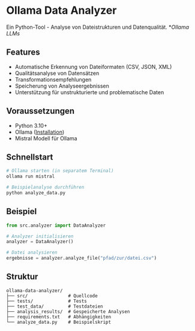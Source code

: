 # Ollama Data Analyzer

Ein Python-Tool - Analyse von Dateistrukturen und Datenqualität.
**Ollama LLMs*

## Features
- Automatische Erkennung von Dateiformaten (CSV, JSON, XML)
- Qualitätsanalyse von Datensätzen
- Transformationsempfehlungen
- Speicherung von Analyseergebnissen
- Unterstützung für unstrukturierte und problematische Daten

## Voraussetzungen
- Python 3.10+
- Ollama ([Installation](https://ollama.ai/))
- Mistral Modell für Ollama

## Schnellstart
```bash
# Ollama starten (in separatem Terminal)
ollama run mistral

# Beispielanalyse durchführen
python analyze_data.py
```

## Beispiel
```python
from src.analyzer import DataAnalyzer

# Analyzer initialisieren
analyzer = DataAnalyzer()

# Datei analysieren
ergebnisse = analyzer.analyze_file("pfad/zur/datei.csv")
```

## Struktur
```
ollama-data-analyzer/
├── src/               # Quellcode
├── tests/             # Tests
├── test_data/         # Testdateien
├── analysis_results/  # Gespeicherte Analysen
├── requirements.txt   # Abhängigkeiten
└── analyze_data.py    # Beispielskript
```
